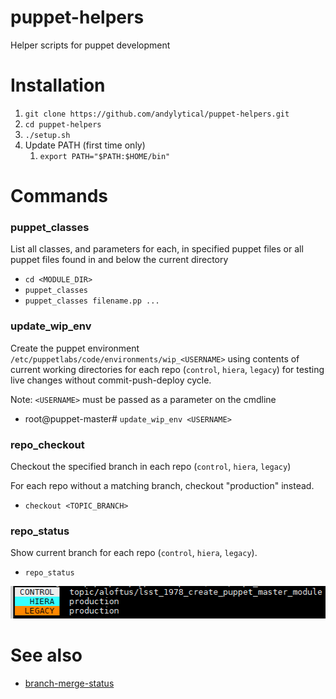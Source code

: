 # puppet-helpers
Helper scripts for puppet development


# Installation
1. `git clone https://github.com/andylytical/puppet-helpers.git`
1. `cd puppet-helpers`
1. `./setup.sh`
1. Update PATH (first time only) 
   1. `export PATH="$PATH:$HOME/bin"`


# Commands
### puppet_classes
List all classes, and parameters for each, in specified puppet files
or all puppet files found in and below the current directory
* `cd <MODULE_DIR>`
* `puppet_classes`
* `puppet_classes filename.pp ...`

### update_wip_env
Create the puppet environment `/etc/puppetlabs/code/environments/wip_<USERNAME>`
using contents of current working directories for each repo (`control`, `hiera`, `legacy`)
for testing live changes without commit-push-deploy cycle.

Note: `<USERNAME>` must be passed as a parameter on the cmdline
* root@puppet-master# `update_wip_env <USERNAME>`

### repo_checkout
Checkout the specified branch in each repo (`control`, `hiera`, `legacy`)

For each repo without a matching branch, checkout "production" instead.
* `checkout <TOPIC_BRANCH>`

### repo_status
Show current branch for each repo (`control`, `hiera`, `legacy`).
* `repo_status`

![Sample output](repo_status.png)

# See also
* [branch-merge-status](https://github.com/ncsa/branch-merge-status)
